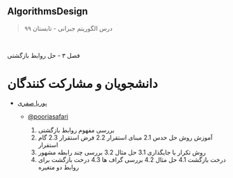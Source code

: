 ## AlgorithmsDesign

> درس الگوریتم جبرانی - تابستان ۹۹


<br>

فصل ۳ - حل روابط بازگشتی



# دانشجویان و مشارکت کنندگان
  
  
  
+ [پوریا صفری]( https://pooriasafari.github.io)  
  - [@pooriasafari]()

    1. بررسی مفهوم روابط بازگشتی
    2. آموزش روش حل حدس
       2.1 مبنای استقرار
       2.2 فرض استقرار
       2.3 گام استقرار
    3. روش تکرار با جایگذاری
       3.1 حل مثال
       3.2 بررسی چند رابطه مشهور
    4. درخت بازگشت 
       4.1 حل مثال 
       4.2 بررسی گراف ها
       4.3 درخت بازگشت برای روابط دو متغیره
